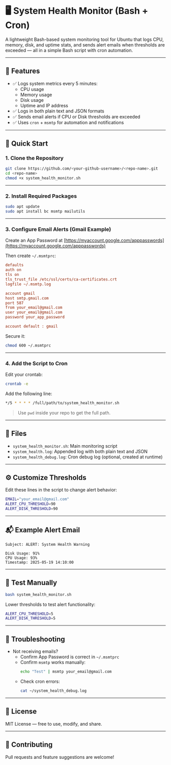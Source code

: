 
# 🖥️ System Health Monitor (Bash + Cron)

A lightweight Bash-based system monitoring tool for Ubuntu that logs CPU, memory, disk, and uptime stats, and sends alert emails when thresholds are exceeded — all in a simple Bash script with cron automation.

---

## 🔧 Features

- ✅ Logs system metrics every 5 minutes:
  - CPU usage
  - Memory usage
  - Disk usage
  - Uptime and IP address
- ✅ Logs in both plain text and JSON formats
- ✅ Sends email alerts if CPU or Disk thresholds are exceeded
- ✅ Uses `cron` + `msmtp` for automation and notifications

---

## 🚀 Quick Start

### 1. Clone the Repository

```bash
git clone https://github.com/<your-github-username>/<repo-name>.git
cd <repo-name>
chmod +x system_health_monitor.sh
```

---

### 2. Install Required Packages

```bash
sudo apt update
sudo apt install bc msmtp mailutils
```

---

### 3. Configure Email Alerts (Gmail Example)

Create an App Password at [https://myaccount.google.com/apppasswords](https://myaccount.google.com/apppasswords)

Then create `~/.msmtprc`:

```ini
defaults
auth on
tls on
tls_trust_file /etc/ssl/certs/ca-certificates.crt
logfile ~/.msmtp.log

account gmail
host smtp.gmail.com
port 587
from your_email@gmail.com
user your_email@gmail.com
password your_app_password

account default : gmail
```

Secure it:

```bash
chmod 600 ~/.msmtprc
```

---

### 4. Add the Script to Cron

Edit your crontab:

```bash
crontab -e
```

Add the following line:

```bash
*/5 * * * * /full/path/to/system_health_monitor.sh
```

> Use `pwd` inside your repo to get the full path.

---

## 📂 Files

- `system_health_monitor.sh`: Main monitoring script
- `system_health.log`: Appended log with both plain text and JSON
- `system_health_debug.log`: Cron debug log (optional, created at runtime)

---

## ⚙️ Customize Thresholds

Edit these lines in the script to change alert behavior:

```bash
EMAIL="your_email@gmail.com"
ALERT_CPU_THRESHOLD=90
ALERT_DISK_THRESHOLD=90
```

---

## 📬 Example Alert Email

```
Subject: ALERT: System Health Warning

Disk Usage: 91%
CPU Usage: 93%
Timestamp: 2025-05-19 14:10:00
```

---

## 🧪 Test Manually

```bash
bash system_health_monitor.sh
```

Lower thresholds to test alert functionality:

```bash
ALERT_CPU_THRESHOLD=5
ALERT_DISK_THRESHOLD=5
```

---

## 🧰 Troubleshooting

- Not receiving emails?
  - Confirm App Password is correct in `~/.msmtprc`
  - Confirm `msmtp` works manually:  
    ```bash
    echo "Test" | msmtp your_email@gmail.com
    ```
  - Check cron errors:
    ```bash
    cat ~/system_health_debug.log
    ```

---

## 📄 License

MIT License — free to use, modify, and share.

---

## 🙌 Contributing

Pull requests and feature suggestions are welcome!
